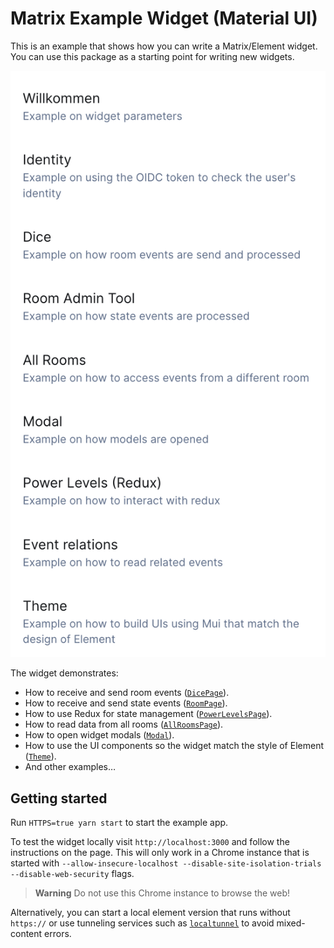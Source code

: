 # Matrix Example Widget (Material UI)

This is an example that shows how you can write a Matrix/Element widget.
You can use this package as a starting point for writing new widgets.

![](./docs/widget-overview.png)

The widget demonstrates:

- How to receive and send room events ([`DicePage`](./src/DicePage/DicePage.tsx)).
- How to receive and send state events ([`RoomPage`](./src/RoomPage/RoomPage.tsx)).
- How to use Redux for state management ([`PowerLevelsPage`](./src/PowerLevelsPage/PowerLevelsPage.tsx)).
- How to read data from all rooms ([`AllRoomsPage`](./src/AllRoomsPage/AllRoomsPage.tsx)).
- How to open widget modals ([`Modal`](./src/ModalPage/ModalPage.tsx)).
- How to use the UI components so the widget match the style of Element ([`Theme`](./src/ThemePage/ThemePage.tsx)).
- And other examples…

## Getting started

Run `HTTPS=true yarn start` to start the example app.

To test the widget locally visit `http://localhost:3000` and follow the instructions on the page.
This will only work in a Chrome instance that is started with `--allow-insecure-localhost --disable-site-isolation-trials --disable-web-security` flags.

> **Warning** Do not use this Chrome instance to browse the web!

Alternatively, you can start a local element version that runs without `https://` or use tunneling services such as [`localtunnel`](https://github.com/localtunnel/localtunnel) to avoid mixed-content errors.
